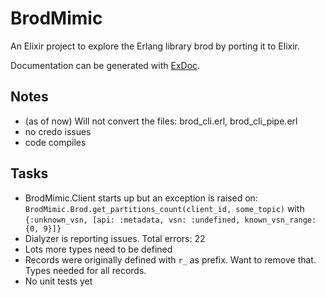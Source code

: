 # BrodMimic

An Elixir project to explore the Erlang library brod by porting it to Elixir.

Documentation can be generated with [ExDoc](https://github.com/elixir-lang/ex_doc).

## Notes

- (as of now) Will not convert the files: brod_cli.erl, brod_cli_pipe.erl
- no credo issues
- code compiles

## Tasks

- BrodMimic.Client starts up but an exception is raised on:
  `BrodMimic.Brod.get_partitions_count(client_id, some_topic)`
  with `{:unknown_vsn, [api: :metadata, vsn: :undefined, known_vsn_range: {0, 9}]}`
- Dialyzer is reporting issues. Total errors: 22
- Lots more types need to be defined
- Records were originally defined with `r_` as prefix. Want to remove that.
  Types needed for all records.
- No unit tests yet
